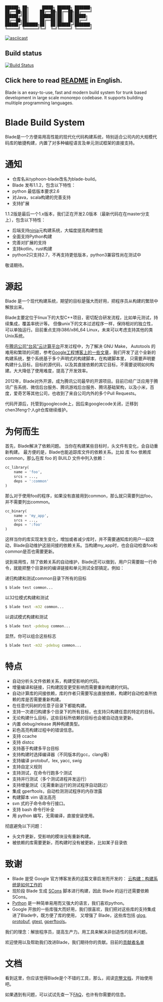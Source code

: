 ```
██████╗ ██╗      █████╗ ██████╗ ███████╗
██╔══██╗██║     ██╔══██╗██╔══██╗██╔════╝
██████╔╝██║     ███████║██║  ██║█████╗
██╔══██╗██║     ██╔══██║██║  ██║██╔══╝
██████╔╝███████╗██║  ██║██████╔╝███████╗
╚═════╝ ╚══════╝╚═╝  ╚═╝╚═════╝ ╚══════╝
```

[![asciicast](https://asciinema.org/a/o9uQ2uia4OVqghXUid7XSNjv1.svg)](https://asciinema.org/a/o9uQ2uia4OVqghXUid7XSNjv1)

## Build status
[![Build Status](https://travis-ci.org/chen3feng/blade-build.svg?branch=master)](https://travis-ci.org/chen3feng/blade-build)


## Click here to read [README](README-en.md) in English.
Blade is an easy-to-use, fast and modern build system for trunk based development in large scale monorepo codebase. It supports building mulitiple programming languages.

# Blade Build System
Blade是一个方便易用高性能的现代化代码构建系统，特别适合公司内的大规模代码库的敏捷构建，内置了对多种编程语言及单元测试框架的直接支持。


# 通知
* 仓库名从typhoon-blade改名为blade-build。
* Blade 发布1.1.2，包含以下特性：
 * python 最低版本要求2.6
 * 对Java，scala构建的完善支持
 * 支持扩展

1.1.2版是最后一个1.x版本，我们正在开发2.0版本（最新代码在在master分支上），包含以下特性：
* 后端支持[ninja](doc/zh_CN/config.md#global_config)元构建系统，大幅度提高构建性能
* 全面支持Python构建
* 完善对扩展的支持
* 支持kotlin，rust构建
* python2只支持2.7，不再支持更低版本，python3兼容性尚在测试中

敬请期待。


# 源起
Blade 是一个现代构建系统，期望的目标是强大而好用，把程序员从构建的繁琐中解放出来。

Blade主要定位于linux下的大型C++项目，密切配合研发流程，比如单元测试，持续集成，覆盖率统计等。
但像unix下的文本过滤程序一样，保持相对的独立性，可以单独运行。目前重点支持i386/x86_64 Linux，未来可以考虑支持其他的类Unix系统。

在[腾讯公司“台风”云计算平台](http://wenku.it168.com/d_000434944.shtml)开发过程中，为了解决 GNU Make，
Autotools 的难用和繁琐的问题，参考[Google工程博客上的一些文章](http://google-engtools.blogspot.hk/2011/08/build-in-cloud-how-build-system-works.html)，我们开发了这个全新的构建系统，整个系统基于多个声明式的构建脚本，在构建脚本里，
只需要声明要构建什么目标，目标的源代码，以及其直接依赖的其它目标，不需要说明如何构建。大大降低了使用难度，提高了开发效率。

2012年，Blade对外开源，成为腾讯公司最早的开源项目。目前已经广泛应用于腾讯广告系统、微信后台服务、腾讯游戏后台服务、腾讯基础架构，以及小米，百度，爱奇艺等其他公司，也收到了来自公司内外的多个Pull Requests。

代码开源后，托管到googlecode上，因后来googlecode关闭，迁移到chen3feng个人git仓库继续维护。

# 为何而生
首先，Blade解决了依赖问题。
当你在构建某些目标时，头文件有变化，会自动重新构建。
最方便的是，Blade也能追踪库文件的依赖关系。比如
库 foo 依赖库 common，那么在库 foo 的 BUILD 文件中列入依赖：
```python
cc_library(
    name = 'foo',
    srcs = ...,
    deps = ':common'
)
```
那么对于使用foo的程序，如果没有直接用到common，那么就只需要列出foo，并不需要列出common。
```python
cc_binary(
    name = 'my_app',
    srcs = ...,
    deps = ':foo'
)
```
这样当你的库实现发生变化，增加或者减少库时，并不需要通知库的用户一起改动，Blade自动维护这层间接的依赖关系。当构建my_app时，也会自动检查foo和common是否也需要更新。

说到易用性，除了依赖关系的自动维护，Blade还可以做到，用户只需要敲一行命令，就能把整个目录树的编译链接和单元测试全部搞定。例如：

递归构建和测试common目录下所有的目标
```bash
$ blade test common...
```
以32位模式构建和测试
```bash
$ blade test -m32 common...
```
以调试模式构建和测试
```bash
$ blade test -pdebug common...
```
显然，你可以组合这些标志
```bash
$ blade test -m32 -pdebug common...
```
# 特点
* 自动分析头文件依赖关系，构建受影响的代码。
* 增量编译和链接，只构建因变更受影响而需要重新构建的代码。
* 自动计算库的间接依赖，库的作者只需要写出直接依赖，构建时自动检查所依赖的库是否需要重新构建。
* 在任意代码树的任意子目录下都能构建。
* 支持一次递归构建多个目录下的所有目标，也支持只构建任意的特定的目标。
* 无论构建什么目标，这些目标所依赖的目标也会被自动连坐更新。
* 内置 debug/release 两种构建类型。
* 彩色高亮构建过程中的错误信息。
* 支持 ccache
* 支持 distcc
* 支持基于构建多平台目标
* 支持构建时选择编译器（不同版本的gcc，clang等）
* 支持编译 protobuf，lex, yacc, swig
* 支持自定义规则
* 支持测试，在命令行跑多个测试
* 支持并行测试（多个测试进程并发运行）
* 支持增量测试（无需重新运行的测试程序自动跳过）
* 集成 gperftools，自动检测测试程序的内存泄露
* 构建脚本 vim 语法高亮
* svn 式的子命令命令行接口。
* 支持 bash 命令行补全
* 用 python 编写，无需编译，直接安装使用。

彻底避免以下问题：

* 头文件更新，受影响的模块没有重新构建。
* 被依赖的库需要更新，而构建时没有被更新，比如某子目录依

# 致谢
* Blade 是受 Google 官方博客发表的这篇文章启发而开发的：
[云构建：构建系统是如何工作的](http://google-engtools.blogspot.hk/2011/08/build-in-cloud-how-build-system-works.html)
* 现阶段 Blade 生成 [SCons](http://www.scons.org/) 脚本进行构建，因此 Blade 的运行还需要依赖 SCons。
* [Python](http://www.python.org) 是一种简单易用而又强大的语言，我们喜欢python。
* Google 开放的一些库强大而好用，我们很喜欢，我们把对这些库的支持集成进了Blade中，既方便了库的使用，
又增强了 Blade，这些库包括
[glog](http://code.google.com/p/google-glog/),
[protobuf](http://code.google.com/p/protobuf/),
[gtest](http://code.google.com/p/googletest/),
[gperftools](http://code.google.com/p/gperftools/)。

我们的理念：解放程序员，提高生产力。用工具来解决非创造性的技术问题。

欢迎使用以及帮助我们改进Blade，我们期待你的贡献。目前的[贡献者名单](/AUTHORS)

# 文档

看到这里，你应该觉得Blade是个不错的工具，那么，阅读[完整文档](/doc/zh_CN/user_manual.md)，开始使用吧。

如果遇到有问题，可以试试先查一下[FAQ](/doc/zh_CN/FAQ.md)，也许有你需要的信息。


